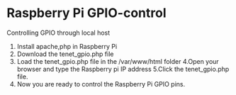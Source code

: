 # Raspberry Pi GPIO-control
Controlling GPIO through local host
1. Install apache,php in Raspberry Pi
2. Download the tenet_gpio.php file
3. Load the tenet_gpio.php file in the /var/www/html folder
4.Open your browser and type the Raspberry pi IP address
5.Click the tenet_gpio.php file.
6. Now you are ready to control the Raspberry Pi GPIO pins.
